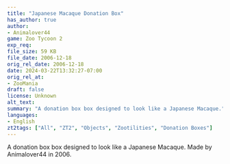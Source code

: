 ```yaml
---
title: "Japanese Macaque Donation Box"
has_author: true
author: 
- Animalover44
game: Zoo Tycoon 2
exp_req: 
file_size: 59 KB
file_date: 2006-12-18
orig_rel_date: 2006-12-18
date: 2024-03-22T13:32:27-07:00
orig_rel_at: 
- ZooMania
draft: false
license: Unknown
alt_text: 
summary: "A donation box box designed to look like a Japanese Macaque."
languages:
- English
zt2tags: ["All", "ZT2", "Objects", "Zootilities", "Donation Boxes"]
---
```


A donation box box designed to look like a Japanese Macaque. Made by Animalover44 in 2006.